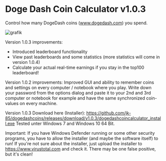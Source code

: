 # Doge Dash Coin Calculator v1.0.3
Control how many DogeDash coins (www.dogedash.com) you spend.

![grafik](https://user-images.githubusercontent.com/13134932/204112027-0ca99dee-02b5-4367-a621-ae69468ae4ea.png)

Version 1.0.3 improvements:
- Introduced leaderboard functionality
- View past leaderboards and some statistics (more statistics will come in version 1.0.4)
- Calculate your actual real-time earnings if you stay in the top100 leaderboard!

Version 1.0.2 improvements:
Improved GUI and ability to remember coins and settings on every computer / notebook where you play. Write down your password from the options dialog and paste it to your 2nd and 3rd computer or notebook for example and have the same synchronized coin-values on every machine.

Version 1.0.3 Download here (Installer): https://github.com/jk-85/dogedashcoins/releases/download/v1.0.3/dogedashcoincalculator_install.exe
Tested unter Windows 7 and Windows 10 64 Bit.

Important: If you have Windows Defender running or some other security programs, you have to allow the installer (and maybe the software itself) to run! If you're not sure about the installer, just upload the installer to https://www.virustotal.com and check it. There may be one false positive, but it's clean!
